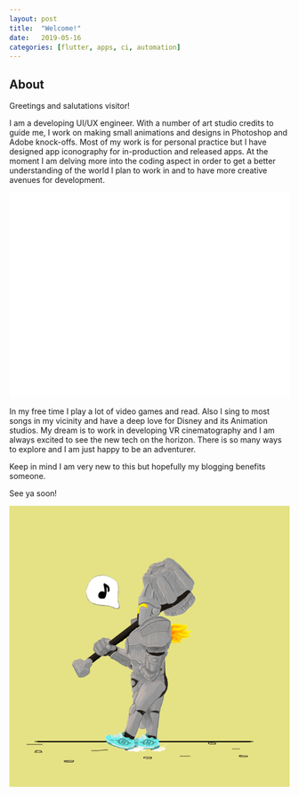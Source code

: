 ```yaml
---
layout: post
title:  "Welcome!"
date:   2019-05-16
categories: [flutter, apps, ci, automation]
---
```


## About


Greetings and salutations visitor!

I am a developing UI/UX engineer. With a number of art studio credits to guide me, I work on making small animations and designs in Photoshop and Adobe knock-offs. Most of my work is for personal practice but I have designed app iconography for in-production and released apps. At the moment I am delving more into the coding aspect in order to get a better understanding of the world I plan to work in and to have more creative avenues for development.

![](/assets/images/star_cannon.gif)

In my free time I play a lot of video games and read. Also I sing to most songs in my vicinity and have a deep love for Disney and its Animation studios. My dream is to work in developing VR cinematography and I am always excited to see the new tech on the horizon. There is so many ways to explore and I am just happy to be an adventurer.

Keep in mind I am very new to this but hopefully my blogging benefits someone. 

See ya soon!

![](/assets/images/rein_heelies.gif)
